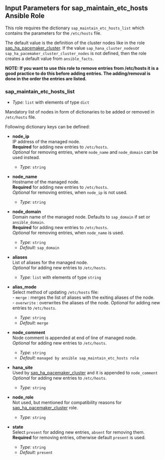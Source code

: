 ## Input Parameters for sap_maintain_etc_hosts Ansible Role
<!-- BEGIN Role Input Parameters -->

This role requires the dictionary `sap_maintain_etc_hosts_list` which contains the parameters for the `/etc/hosts` file.

The default value is the definition of the cluster nodes like in the role [sap_ha_pacemaker_cluster](https://github.com/sap-linuxlab/community.sap_install/tree/main/roles/sap_ha_pacemaker_cluster). If the value `sap_hana_cluster_nodes`or `sap_ha_pacemaker_cluster_cluster_nodes` is not defined, then the role creates a default value from `ansible_facts`.

**NOTE: If you want to use this role to remove entries from /etc/hosts it is a good practice to do this before adding entries. The adding/removal is done in the order the entries are listed.**

### sap_maintain_etc_hosts_list

- _Type:_ `list` with elements of type `dict`

Mandatory list of nodes in form of dictionaries to be added or removed in `/etc/hosts` file.

Following dictionary keys can be defined:
- **node_ip**<br>
    IP address of the managed node.<br>
    **Required** for adding new entries to `/etc/hosts`.</br>
    _Optional_ for removing entries, where `node_name` and `node_domain` can be used instead.

    - _Type:_ `string`

- **node_name**<br>
    Hostname of the managed node.<br>
    **Required** for adding new entries to `/etc/hosts`.</br>
    _Optional_ for removing entries, when `node_ip` is not used.

    - _Type:_ `string`

- **node_domain**<br>
    Domain name of the managed node. Defaults to `sap_domain` if set or `ansible_domain`.<br>
    **Required** for adding new entries to `/etc/hosts`.</br>
    _Optional_ for removing entries, when `node_name` is used.

    - _Type:_ `string`
    - _Default:_ `sap_domain`

- **aliases**<br>
    List of aliases for the managed node.<br>
    _Optional_ for adding new entries to `/etc/hosts`.

    - _Type:_ `list` with elements of type `string`

- **alias_mode**<br>
    Select method of updating `/etc/hosts` file:<br>
        - `merge` : merges the list of aliases with the exiting aliases of the node.<br>
        - `overwrite` : overwrites the aliases of the node. 
    _Optional_ for adding new entries to `/etc/hosts`.

    - _Type:_ `string`
    - _Default:_ `merge`    

- **node_comment**<br>
    Node comment is appended at end of line of managed node.<br>
    _Optional_ for adding new entries to `/etc/hosts`.

    - _Type:_ `string`
    - _Default:_ `managed by ansible sap_maintain_etc_hosts role`

- **hana_site**<br>
    Used by [sap_ha_pacemaker_cluster](https://github.com/sap-linuxlab/community.sap_install/tree/main/roles/sap_ha_pacemaker_cluster) and it is appended to `node_comment`<br>
    _Optional_ for adding new entries to `/etc/hosts`.

    - _Type:_ `string`

- **node_role**<br>
    Not used, but mentioned for compatibility reasons for [sap_ha_pacemaker_cluster](https://github.com/sap-linuxlab/community.sap_install/tree/main/roles/sap_ha_pacemaker_cluster) role.<br>

    - _Type:_ `string`

- **state**<br>
    Select `present` for adding new entries, `absent` for removing them.<br>
    **Required** for removing entries, otherwise default `present` is used.

    - _Type:_ `string`
    - _Default:_ `present`   
<!-- END Role Input Parameters -->